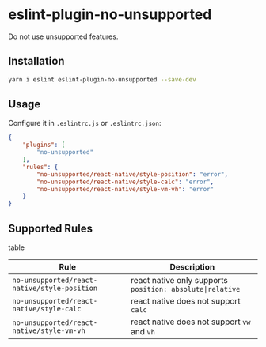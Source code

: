 # eslint-plugin-no-unsupported

Do not use unsupported features.

## Installation

```sh
yarn i eslint eslint-plugin-no-unsupported --save-dev
```

## Usage

Configure it in `.eslintrc.js` or `.eslintrc.json`:

```json
{
    "plugins": [
        "no-unsupported"
    ],
    "rules": {
        "no-unsupported/react-native/style-position": "error",
        "no-unsupported/react-native/style-calc": "error",
        "no-unsupported/react-native/style-vm-vh": "error"
    }
}
```

## Supported Rules

table

| Rule | Description |
| --- | --- |
| `no-unsupported/react-native/style-position` | react native only supports `position: absolute\|relative` |
| `no-unsupported/react-native/style-calc` | react native does not support `calc` |
| `no-unsupported/react-native/style-vm-vh` | react native does not support `vw` and `vh` |
